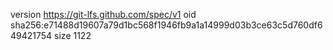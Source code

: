 version https://git-lfs.github.com/spec/v1
oid sha256:e71488d19607a79d1bc568f1946fb9a1a14999d03b3ce63c5d760df649421754
size 1122
